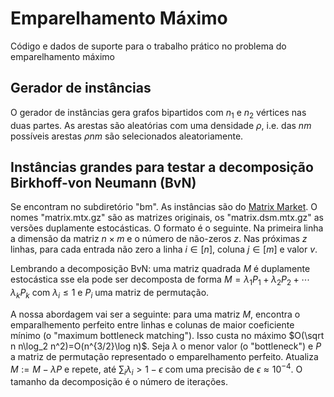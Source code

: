 # Emparelhamento Máximo

Código e dados de suporte para o trabalho prático no problema do emparelhamento máximo

## Gerador de instâncias

O gerador de instâncias gera grafos bipartidos com $n_1$ e $n_2$ vértices nas duas partes. As arestas são aleatórias com uma densidade $\rho$, i.e. das $nm$ possíveis arestas $\rho nm$ são selecionados aleatoriamente.

## Instâncias grandes para testar a decomposição Birkhoff-von Neumann (BvN)

Se encontram no subdiretório "bm". As instâncias são do [Matrix Market](https://math.nist.gov/MatrixMarket). O nomes "matrix.mtx.gz" são as matrizes originais, os "matrix.dsm.mtx.gz" as versões duplamente estocásticas. O formato é o seguinte. Na primeira linha a dimensão da matriz $n\times m$ e o número de não-zeros $z$. Nas próximas $z$ linhas, para cada entrada não zero a linha $i\in[n]$, coluna $j\in[m]$ e valor $v$.

Lembrando a decomposição BvN: uma matriz quadrada $M$ é duplamente estocástica sse ela pode ser decomposta de forma $M=\lambda_1 P_1+\lambda_2 P_2+\cdots\lambda_k P_k$ com $\lambda_i\leq 1$ e $P_i$ uma matriz de permutação.

A nossa abordagem vai ser a seguinte: para uma matriz $M$, encontra o emparalhemento perfeito entre linhas e colunas de maior coeficiente mínimo (o "maximum bottleneck matching"). Isso custa no máximo $O(\sqrt n n\log_2 n^2)=O(n^{3/2}\log n)$. Seja $\lambda$ o menor valor (o "bottleneck") e $P$ a matriz de permutação representado o emparelhamento perfeito. Atualiza $M:=M-\lambda P$ e repete, até $\sum_i\lambda_i > 1-\epsilon$ com uma precisão de $\epsilon\approx 10^{-4}$. O tamanho da decomposição é o número de iterações.

